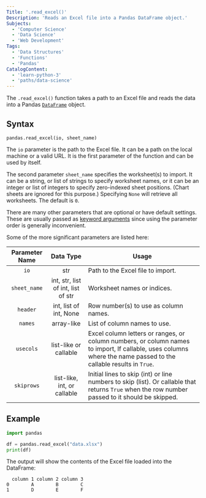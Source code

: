 ```yaml
---
Title: '.read_excel()'
Description: 'Reads an Excel file into a Pandas DataFrame object.'
Subjects:
  - 'Computer Science'
  - 'Data Science'
  - 'Web Development'
Tags:
  - 'Data Structures'
  - 'Functions'
  - 'Pandas'
CatalogContent:
  - 'learn-python-3'
  - 'paths/data-science'
---
```


The `.read_excel()` function takes a path to an Excel file and reads the data into a Pandas [`DataFrame`](https://www.codecademy.com/resources/docs/pandas/dataframe) object.

## Syntax

```pseudo
pandas.read_excel(io, sheet_name)
```

The `io` parameter is the path to the Excel file. It can be a path on the local machine or a valid URL. It is the first parameter of the function and can be used by itself.

The second parameter `sheet_name` specifies the worksheet(s) to import. It can be a string, or list of strings to specify worksheet names, or it can be an integer or list of integers to specify zero-indexed sheet positions. (Chart sheets are ignored for this purpose.) Specifying `None` will retrieve all worksheets. The default is `0`.

There are many other parameters that are optional or have default settings. These are usually passed as [keyword arguments](https://www.codecademy.com/resources/docs/python/functions/arguments-parameters) since using the parameter order is generally inconvenient.

Some of the more significant parameters are listed here:

| Parameter Name |            Data Type             | Usage                                                                                                                                                            |
| :------------: | :------------------------------: | ---------------------------------------------------------------------------------------------------------------------------------------------------------------- |
|      `io`      |               str                | Path to the Excel file to import.                                                                                                                                |
|  `sheet_name`  | int, str, list of int, list of str | Worksheet names or indices.                                                                                                                                      |
|    `header`    |      int, list of int, None      | Row number(s) to use as column names.                                                                                                                            |
|    `names`     |            array-like            | List of column names to use.                                                                                                                                     |
|   `usecols`    |      list-like or callable       | Excel column letters or ranges, or column numbers, or column names to import, If callable, uses columns where the name passed to the callable results in `True`. |
|   `skiprows`   |    list-like, int, or callable    | Initial lines to skip (int) or line numbers to skip (list). Or callable that returns `True` when the row number passed to it should be skipped.                  |

## Example

```py
import pandas

df = pandas.read_excel("data.xlsx")
print(df)
```

The output will show the contents of the Excel file loaded into the DataFrame:

```shell
  column 1 column 2 column 3
0        A        B        C
1        D        E        F
```
